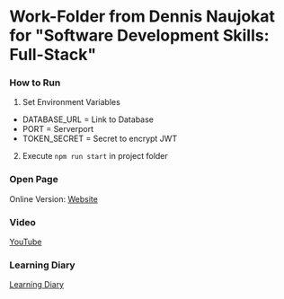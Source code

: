 # Work-Folder from Dennis Naujokat for "Software Development Skills: Full-Stack"

### How to Run
1. Set Environment Variables
  * DATABASE_URL = Link to Database
  * PORT = Serverport
  * TOKEN_SECRET = Secret to encrypt JWT
2. Execute `npm run start` in project folder

### Open Page
Online Version: 
[Website](http://full-stack-myproject-software-development-skills.rahtiapp.fi/)

### Video
[YouTube](https://youtu.be/Pal0kwvFccg)


### Learning Diary
[Learning Diary](https://github.com/PrinzDarknis/Software-Development-Skills-Full-Stack/blob/master/Learning%20Diary.pdf)
